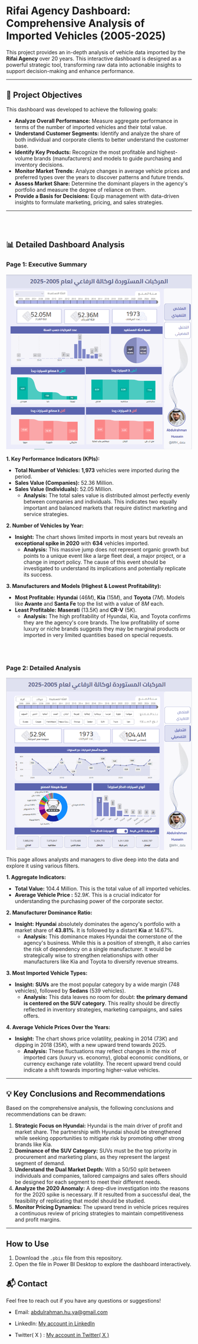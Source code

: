 # Rifai Agency Dashboard: Comprehensive Analysis of Imported Vehicles (2005-2025)

This project provides an in-depth analysis of vehicle data imported by the **Rifai Agency** over 20 years. This interactive dashboard is designed as a powerful strategic tool, transforming raw data into actionable insights to support decision-making and enhance performance.

---

## 🎯 Project Objectives

This dashboard was developed to achieve the following goals:
* **Analyze Overall Performance:** Measure aggregate performance in terms of the number of imported vehicles and their total value.
* **Understand Customer Segments:** Identify and analyze the share of both individual and corporate clients to better understand the customer base.
* **Identify Key Products:** Recognize the most profitable and highest-volume brands (manufacturers) and models to guide purchasing and inventory decisions.
* **Monitor Market Trends:** Analyze changes in average vehicle prices and preferred types over the years to discover patterns and future trends.
* **Assess Market Share:** Determine the dominant players in the agency's portfolio and measure the degree of reliance on them.
* **Provide a Basis for Decisions:** Equip management with data-driven insights to formulate marketing, pricing, and sales strategies.

---
<br><br>

## 📊 Detailed Dashboard Analysis

### **Page 1: Executive Summary**
![Executive Summary](https://github.com/Abdulrahman-hussen/Imported-Vehicles-Data-Analysis-for-Rifai-Agency-2005-2025-/blob/main/screenshots/page1.png)


**1. Key Performance Indicators (KPIs):**
* **Total Number of Vehicles:** **1,973** vehicles were imported during the period.
* **Sales Value (Companies):** $52.36 \text{ Million}$.
* **Sales Value (Individuals):** $52.05 \text{ Million}$.
    * **Analysis:** The total sales value is distributed almost perfectly evenly between companies and individuals. This indicates two equally important and balanced markets that require distinct marketing and service strategies.

**2. Number of Vehicles by Year:**
* **Insight:** The chart shows limited imports in most years but reveals an **exceptional spike in 2020** with **634** vehicles imported.
    * **Analysis:** This massive jump does not represent organic growth but points to a unique event like a large fleet deal, a major project, or a change in import policy. The cause of this event should be investigated to understand its implications and potentially replicate its success.

**3. Manufacturers and Models (Highest & Lowest Profitability):**
* **Most Profitable:** **Hyundai** ($46M$), **Kia** ($15M$), and **Toyota** ($7M$). Models like **Avante** and **Santa Fe** top the list with a value of $8M$ each.
* **Least Profitable:** **Maserati** ($13.5K$) and **CR-V** ($5K$).
    * **Analysis:** The high profitability of Hyundai, Kia, and Toyota confirms they are the agency's core brands. The low profitability of some luxury or niche brands suggests they may be marginal products or imported in very limited quantities based on special requests.

<br><br>


### **Page 2: Detailed Analysis**
![Detailed Analysis](https://github.com/Abdulrahman-hussen/Imported-Vehicles-Data-Analysis-for-Rifai-Agency-2005-2025-/blob/main/screenshots/page2.png)

This page allows analysts and managers to dive deep into the data and explore it using various filters.

**1. Aggregate Indicators:**
* **Total Value:** $104.4 \text{ Million}$. This is the total value of all imported vehicles.
* **Average Vehicle Price :** $52.9K$. This is a crucial indicator for understanding the purchasing power of the corporate sector.

**2. Manufacturer Dominance Ratio:**
* **Insight:** **Hyundai** absolutely dominates the agency's portfolio with a market share of **$43.81\%$**. It is followed by a distant **Kia** at $14.67\%$.
    * **Analysis:** This dominance makes Hyundai the cornerstone of the agency's business. While this is a position of strength, it also carries the risk of dependency on a single manufacturer. It would be strategically wise to strengthen relationships with other manufacturers like Kia and Toyota to diversify revenue streams.

**3. Most Imported Vehicle Types:**
* **Insight:** **SUVs** are the most popular category by a wide margin (748 vehicles), followed by **Sedans** (539 vehicles).
    * **Analysis:** This data leaves no room for doubt: **the primary demand is centered on the SUV category**. This reality should be directly reflected in inventory strategies, marketing campaigns, and sales offers.

**4. Average Vehicle Prices Over the Years:**
* **Insight:** The chart shows price volatility, peaking in 2014 ($73K$) and dipping in 2018 ($35K$), with a new upward trend towards 2025.
    * **Analysis:** These fluctuations may reflect changes in the mix of imported cars (luxury vs. economy), global economic conditions, or currency exchange rate volatility. The recent upward trend could indicate a shift towards importing higher-value vehicles.



---

## 💡 Key Conclusions and Recommendations

Based on the comprehensive analysis, the following conclusions and recommendations can be drawn:

1.  **Strategic Focus on Hyundai:** Hyundai is the main driver of profit and market share. The partnership with Hyundai should be strengthened while seeking opportunities to mitigate risk by promoting other strong brands like Kia.
2.  **Dominance of the SUV Category:** SUVs must be the top priority in procurement and marketing plans, as they represent the largest segment of demand.
3.  **Understand the Dual Market Depth:** With a 50/50 split between individuals and companies, tailored campaigns and sales offers should be designed for each segment to meet their different needs.
4.  **Analyze the 2020 Anomaly:** A deep-dive investigation into the reasons for the 2020 spike is necessary. If it resulted from a successful deal, the feasibility of replicating that model should be studied.
5.  **Monitor Pricing Dynamics:** The upward trend in vehicle prices requires a continuous review of pricing strategies to maintain competitiveness and profit margins.

---

## How to Use
1. Download the `.pbix` file from this repository.
2. Open the file in Power BI Desktop to explore the dashboard interactively.


## 📬 Contact
Feel free to reach out if you have any questions or suggestions!

- Email: abdulrahman.hu.ya@gmail.com

- LinkedIn: [My account in LinkedIn ](https://www.linkedin.com/in/abduhuya/)

- Twitter( X ) : [My account in Twitter( X ) ](https://x.com/ARH_data)

